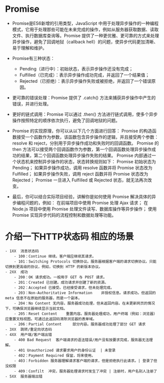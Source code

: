 # Promise

- Promise是ES6新增的引用类型，JavaScript 中用于处理异步操作的一种编程模式，它用于处理那些可能在未来完成的操作，例如从服务器获取数据、读取文件、执行数据库查询等。Promise 提供了一种更优雅、更可靠的方式来处理异步操作，避免了回调地狱（callback hell）的问题，使异步代码更加清晰、易于理解和维护。
- Promise有三种状态：
    - Pending（进行中）：初始状态，表示异步操作还没有完成；
    - Fulfilled（已完成）：表示异步操作成功完成，并返回了一个结果值；
    - Rejected（已拒绝）：表示异步操作失败或被拒绝，并返回了一个错误原因。
- 更可靠的错误处理：Promise 提供了 .catch() 方法来捕获异步操作中产生的错误，并进行处理。
- 更好的链式调用：Promise 可以通过 .then() 方法进行链式调用，使多个异步操作按照特定的顺序依次执行，避免了回调地狱的问题。
  
- Promise 的实现原理，你可以从以下几个方面进行回答：
Promise 的构造函数接受一个函数作为参数，该函数包含异步操作的逻辑，并且接受两个参数：resolve 和 reject，分别用于异步操作成功和失败时的回调函数。
Promise 的 then 方法可以接受两个回调函数作为参数，第一个回调函数处理异步操作成功的结果，第二个回调函数处理异步操作失败的结果。
Promise 内部通过一个状态机来控制异步操作的状态，状态转换规则如下：
Promise 初始状态为 Pending；
如果异步操作成功，调用 resolve 函数并将 Promise 状态改为 Fulfilled；
如果异步操作失败，调用 reject 函数并将 Promise 状态改为 Rejected；
Promise 一旦进入 Fulfilled 或 Rejected 状态，就无法再次改变。

- 最后，你可以结合实际项目经验，讲解你是如何使用 Promise 解决具体的异步编程问题的，例如：
在前端项目中使用 Promise 处理 Ajax 请求；
在 Node.js 项目中使用 Promise 处理文件读写、数据库操作等异步操作；
使用 Promise 实现异步代码的流程控制和数据处理等功能。   

# 介绍一下HTTP状态码  相应的场景
    - 1XX  消息状态码
        - 100：Continue 继续。客户端应继续其请求。
        - 101：Switching Protocols 切换协议。服务器根据客户端的请求切换协议。只能切换到更高级的协议，例如，切换到 HTTP 的新版本协议。
    - 2XX  成功
        - 200：OK 请求成功。一般用于 GET 与 POST 请求。
        - 201：Created 已创建。成功请求并创建了新的资源。
        - 202：Accepted 已接受。已经接受请求，但未处理完成。
        - 203：Non-Authoritative Information    非授权信息。请求成功。但返回的 meta 信息不在原始的服务器，而是一个副本。
        - 204：No Content 无内容。服务器成功处理，但未返回内容。在未更新网页的情况下，可确保浏览器继续显示当前文档。
        - 205：Reset Content    重置内容。服务器处理成功，用户终端（例如：浏览器）应重置文档视图。可通过此返回码清除浏览器的表单域。
        - 206：Partial Content     部分内容。服务器成功处理了部分 GET 请求
    - 3XX  跳转/重定向状态码
    - 4XX  用户端/客户端出错
        - 400 Bad Request  客户端请求的语法错误/用户没有按要求完成，服务器无法理解。
        - 401 Unauthorized 请求要求用户的身份认证  | 未登录
        - 402：Payment Required 保留，将来使用。
        - 403：Forbidden 服务器理解请求客户端的请求，但是拒绝执行此请求。| 登录了但没权限
        - 409：Confilt  冲突，服务器处理请求时发生了冲突 | 注册时，用户名别人注册了
    - 5XX  服务器端出错